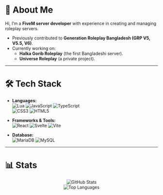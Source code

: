 # 🌟 About Me
Hi, I’m a **FiveM server developer** with experience in creating and managing roleplay servers.  
- Previously contributed to **Generation Roleplay Bangladesh (GRP V5, V5.5, V6)**.  
- Currently working on:  
  - **Halka Gorib Roleplay** (the first Bangladeshi server).  
  - **Universe Roleplay** (a private project).  

---

# 🛠️ Tech Stack
- **Languages:**  
  ![Lua](https://img.shields.io/badge/lua-%232C2D72.svg?style=for-the-badge&logo=lua&logoColor=white) 
  ![JavaScript](https://img.shields.io/badge/javascript-%23323330.svg?style=for-the-badge&logo=javascript&logoColor=%23F7DF1E) 
  ![TypeScript](https://img.shields.io/badge/typescript-%23007ACC.svg?style=for-the-badge&logo=typescript&logoColor=white)  
  ![CSS3](https://img.shields.io/badge/css3-%231572B6.svg?style=for-the-badge&logo=css3&logoColor=white) 
  ![HTML5](https://img.shields.io/badge/html5-%23E34F26.svg?style=for-the-badge&logo=html5&logoColor=white)  

- **Frameworks & Tools:**  
  ![React](https://img.shields.io/badge/react-%2320232a.svg?style=for-the-badge&logo=react&logoColor=%2361DAFB) 
  ![Svelte](https://img.shields.io/badge/svelte-%23f1413d.svg?style=for-the-badge&logo=svelte&logoColor=white) 
  ![Vite](https://img.shields.io/badge/vite-%23646CFF.svg?style=for-the-badge&logo=vite&logoColor=white)  

- **Database:**  
  ![MariaDB](https://img.shields.io/badge/MariaDB-003545?style=for-the-badge&logo=mariadb&logoColor=white)
  ![MySQL](https://img.shields.io/badge/mysql-4479A1.svg?style=for-the-badge&logo=mysql&logoColor=white)  

---

# 📊 Stats
<div align="center">
  <img src="https://github-readme-stats.vercel.app/api?username=M4RFY&theme=dark&hide_border=true&include_all_commits=true&count_private=true" alt="GitHub Stats"><br/>
  <img src="https://github-readme-stats.vercel.app/api/top-langs/?username=M4RFY&theme=dark&hide_border=true&include_all_commits=true&count_private=true&layout=compact" alt="Top Languages">
</div>
